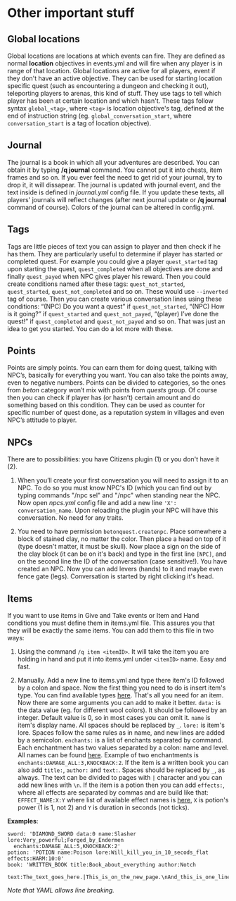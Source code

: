 # Other important stuff

## Global locations

Global locations are locations at which events can fire. They are defined as normal **location** objectives in events.yml and will fire when any player is in range of that location. Global locations are active for all players, event if they don't have an active objective. They can be used for starting location specific quest (such as encountering a dungeon and checking it out), teleporting players to arenas, this kind of stuff. They use tags to tell which player has been at certain location and which hasn't. These tags follow syntax `global_<tag>`, where `<tag>` is location objective's tag, defined at the end of instruction string (eg. `global_conversation_start`, where `conversation_start` is a tag of location objective).

## Journal

The journal is a book in which all your adventures are described. You can obtain it by typing **/q journal** command. You cannot put it into chests, item frames and so on. If you ever feel the need to get rid of your journal, try to drop it, it will dissapear. The journal is updated with journal event, and the text inside is defined in _journal.yml_ config file. If you update these texts, all players' journals will reflect changes (after next journal update or **/q journal** command of course). Colors of the journal can be altered in config.yml.

## Tags

Tags are little pieces of text you can assign to player and then check if he has them. They are particularly useful to determine if player has started or completed quest. For example you could give a player `quest_started` tag upon starting the quest, `quest_completed` when all objectives are done and finally `quest_payed` when NPC gives player his reward. Then you could create conditions named after these tags: `quest_not_started`, `quest_started`, `quest_not_completed` and so on. These would use `--inverted` tag of course. Then you can create various conversation lines using these conditions: “(NPC) Do you want a quest” if `quest_not_started`, “(NPC) How is it going?” if `quest_started` and `quest_not_payed`, “(player) I’ve done the quest!” if `quest_completed` and `quest_not_payed` and so on. That was just an idea to get you started. You can do a lot more with these.

## Points

Points are simply points. You can earn them for doing quest, talking with NPC’s, basically for everything you want. You can also take the points away, even to negative numbers. Points can be divided to categories, so the ones from _beton_ category won’t mix with points from _quests_ group. Of course then you can check if player has (or hasn’t) certain amount and do something based on this condition. They can be used as counter for specific number of quest done, as a reputation system in villages and even NPC’s attitude to player.

## NPCs

There are to possibilities: you have Citizens plugin (1) or you don't have it (2).

1. When you’ll create your first conversation you will need to assign it to an NPC. To do so you must know NPC's ID (which you can find out by typing commands "/npc sel" and "/npc" when standing near the NPC. Now open _npcs.yml_ config file and add a new line `'X': conversation_name`. Upon reloading the plugin your NPC will have this conversation. No need for any traits.

2. You need to have permission `betonquest.createnpc`. Place somewhere a block of stained clay, no matter the color. Then place a head on top of it (type doesn't matter, it must be skull). Now place a sign on the side of the clay block (it can be on it's back) and type in the first line `[NPC]`, and on the second line the ID of the conversation (case sensitive!). You have created an NPC. Now you can add levers (hands) to it and maybe even fence gate (legs). Conversation is started by right clicking it's head.

## Items

If you want to use items in Give and Take events or Item and Hand conditions you must define them in items.yml file. This assures you that they will be exactly the same items. You can add them to this file in two ways:

1. Using the command `/q item <itemID>`. It will take the item you are holding in hand and put it into items.yml under `<itemID>` name. Easy and fast.

2. Manually. Add a new line to items.yml and type there item's ID followed by a colon and space. Now the first thing you need to do is insert item's type. You can find available types [here](http://jd.bukkit.org/rb/apidocs/org/bukkit/Material.html). That's all you need for an item. Now there are some arguments you can add to make it better. `data:` is the data value (eg. for different wool colors). It should be followed by an integer. Default value is 0, so in most cases you can omit it. `name` is item's display name. All spaces should be replaced by `_`. `lore:` is item's lore. Spaces follow the same rules as in name, and new lines are added by a semicolon. `enchants:` is a list of enchants separated by command. Each enchantment has two values separated by a colon: name and level. All names can be found [here](http://jd.bukkit.org/rb/apidocs/org/bukkit/enchantments/Enchantment.html). Example of two enchantments is `enchants:DAMAGE_ALL:3,KNOCKBACK:2`. If the item is a written book you can also add `title:`, `author:` and `text:`. Spaces should be replaced by `_`, as always. The text can be divided to pages with `|` character and you can add new lines with `\n`. If the item is a potion then you can add `effects:`, where all effects are separated by commas and are build like that: `EFFECT_NAME:X:Y` where list of available effect names is [here](http://jd.bukkit.org/rb/apidocs/org/bukkit/potion/PotionEffectType.html), `X` is potion's power (1 is 1, not 2) and `Y` is duration in seconds (not ticks).

**Examples**:

    sword: 'DIAMOND_SWORD data:0 name:Slasher lore:Very_powerful;Forged_by_Endermen
      enchants:DAMAGE_ALL:5,KNOCKBACK:2'
    potion: 'POTION name:Poison lore:Will_kill_you_in_10_secods_flat effects:HARM:10:0'
    book: 'WRITTEN_BOOK title:Book_about_everything author:Notch
      text:The_text_goes_here.|This_is_on_the_new_page.\nAnd_this_is_one_line_below.'

_Note that YAML allows line breaking._
    
